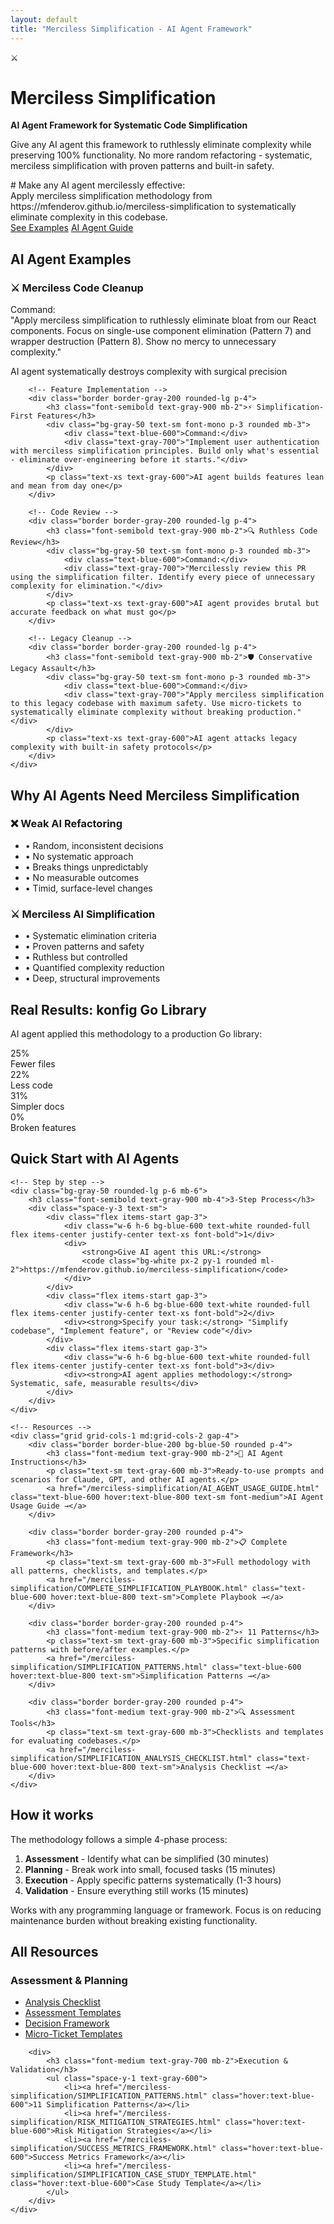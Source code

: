 ```yaml
---
layout: default
title: "Merciless Simplification - AI Agent Framework"
---
```


<!-- Hero Section -->
<div class="bg-red-50 border border-red-200 rounded-lg p-8 mb-8">
    <div class="flex items-start gap-4">
        <div class="text-4xl">⚔️</div>
        <div>
            <h1 class="text-3xl font-bold text-gray-900 mb-4">Merciless Simplification</h1>
            <p class="text-lg font-gray-700 mb-2"><strong>AI Agent Framework for Systematic Code Simplification</strong></p>
            <p class="text-gray-700 mb-6">Give any AI agent this framework to ruthlessly eliminate complexity while preserving 100% functionality. No more random refactoring - systematic, merciless simplification with proven patterns and built-in safety.</p>
            <div class="bg-gray-800 text-green-400 text-sm font-mono p-3 rounded mb-4">
                <div class="text-gray-400 mb-1"># Make any AI agent mercilessly effective:</div>
                <div>Apply merciless simplification methodology from https://mfenderov.github.io/merciless-simplification to systematically eliminate complexity in this codebase.</div>
            </div>
            <div class="flex flex-col sm:flex-row gap-3 text-sm">
                <a href="#ai-agent-examples" class="bg-red-600 text-white px-4 py-2 rounded hover:bg-red-700">See Examples</a>
                <a href="/merciless-simplification/AI_AGENT_USAGE_GUIDE.html" class="bg-gray-800 text-white px-4 py-2 rounded hover:bg-gray-700">AI Agent Guide</a>
            </div>
        </div>
    </div>
</div>

<!-- AI Agent Examples -->
<div id="ai-agent-examples" class="mb-8">
    <h2 class="text-xl font-semibold text-gray-900 mb-6">AI Agent Examples</h2>
    <div class="grid grid-cols-1 md:grid-cols-2 gap-6">
        <!-- Code Simplification -->
        <div class="border border-red-200 rounded-lg p-4 bg-red-50">
            <h3 class="font-semibold text-gray-900 mb-2">⚔️ Merciless Code Cleanup</h3>
            <div class="bg-gray-800 text-green-400 text-sm font-mono p-3 rounded mb-3">
                <div class="text-red-400">Command:</div>
                <div class="text-gray-200">"Apply merciless simplification to ruthlessly eliminate bloat from our React components. Focus on single-use component elimination (Pattern 7) and wrapper destruction (Pattern 8). Show no mercy to unnecessary complexity."</div>
            </div>
            <p class="text-xs text-gray-600">AI agent systematically destroys complexity with surgical precision</p>
        </div>

        <!-- Feature Implementation -->
        <div class="border border-gray-200 rounded-lg p-4">
            <h3 class="font-semibold text-gray-900 mb-2">⚡ Simplification-First Features</h3>
            <div class="bg-gray-50 text-sm font-mono p-3 rounded mb-3">
                <div class="text-blue-600">Command:</div>
                <div class="text-gray-700">"Implement user authentication with merciless simplification principles. Build only what's essential - eliminate over-engineering before it starts."</div>
            </div>
            <p class="text-xs text-gray-600">AI agent builds features lean and mean from day one</p>
        </div>

        <!-- Code Review -->
        <div class="border border-gray-200 rounded-lg p-4">
            <h3 class="font-semibold text-gray-900 mb-2">🔍 Ruthless Code Review</h3>
            <div class="bg-gray-50 text-sm font-mono p-3 rounded mb-3">
                <div class="text-blue-600">Command:</div>
                <div class="text-gray-700">"Mercilessly review this PR using the simplification filter. Identify every piece of unnecessary complexity for elimination."</div>
            </div>
            <p class="text-xs text-gray-600">AI agent provides brutal but accurate feedback on what must go</p>
        </div>

        <!-- Legacy Cleanup -->
        <div class="border border-gray-200 rounded-lg p-4">
            <h3 class="font-semibold text-gray-900 mb-2">🛡️ Conservative Legacy Assault</h3>
            <div class="bg-gray-50 text-sm font-mono p-3 rounded mb-3">
                <div class="text-blue-600">Command:</div>
                <div class="text-gray-700">"Apply merciless simplification to this legacy codebase with maximum safety. Use micro-tickets to systematically eliminate complexity without breaking production."</div>
            </div>
            <p class="text-xs text-gray-600">AI agent attacks legacy complexity with built-in safety protocols</p>
        </div>
    </div>
</div>

<!-- Why This Works -->
<div class="bg-gray-900 text-white rounded-lg p-6 mb-8">
    <h2 class="text-xl font-semibold mb-4">Why AI Agents Need Merciless Simplification</h2>
    <div class="grid grid-cols-1 md:grid-cols-2 gap-6 text-sm">
        <div>
            <h3 class="font-medium text-red-400 mb-2">❌ Weak AI Refactoring</h3>
            <ul class="text-gray-300 space-y-1">
                <li>• Random, inconsistent decisions</li>
                <li>• No systematic approach</li>
                <li>• Breaks things unpredictably</li>
                <li>• No measurable outcomes</li>
                <li>• Timid, surface-level changes</li>
            </ul>
        </div>
        <div>
            <h3 class="font-medium text-green-400 mb-2">⚔️ Merciless AI Simplification</h3>
            <ul class="text-gray-300 space-y-1">
                <li>• Systematic elimination criteria</li>
                <li>• Proven patterns and safety</li>
                <li>• Ruthless but controlled</li>
                <li>• Quantified complexity reduction</li>
                <li>• Deep, structural improvements</li>
            </ul>
        </div>
    </div>
</div>

<!-- Case Study Results -->
<div class="bg-white border border-gray-200 rounded-lg p-6 mb-8">
    <h2 class="text-xl font-semibold text-gray-900 mb-4">Real Results: konfig Go Library</h2>
    <p class="text-gray-600 mb-4">AI agent applied this methodology to a production Go library:</p>
    <div class="grid grid-cols-2 md:grid-cols-4 gap-4 text-sm">
        <div class="text-center">
            <div class="text-lg font-semibold text-gray-700">25%</div>
            <div class="text-gray-500">Fewer files</div>
        </div>
        <div class="text-center">
            <div class="text-lg font-semibold text-gray-700">22%</div>
            <div class="text-gray-500">Less code</div>
        </div>
        <div class="text-center">
            <div class="text-lg font-semibold text-gray-700">31%</div>
            <div class="text-gray-500">Simpler docs</div>
        </div>
        <div class="text-center">
            <div class="text-lg font-semibold text-gray-700">0%</div>
            <div class="text-gray-500">Broken features</div>
        </div>
    </div>
</div>

<!-- Quick Start for AI Agents -->
<div id="getting-started" class="mb-8">
    <h2 class="text-xl font-semibold text-gray-900 mb-6">Quick Start with AI Agents</h2>
    
    <!-- Step by step -->
    <div class="bg-gray-50 rounded-lg p-6 mb-6">
        <h3 class="font-semibold text-gray-900 mb-4">3-Step Process</h3>
        <div class="space-y-3 text-sm">
            <div class="flex items-start gap-3">
                <div class="w-6 h-6 bg-blue-600 text-white rounded-full flex items-center justify-center text-xs font-bold">1</div>
                <div>
                    <strong>Give AI agent this URL:</strong> 
                    <code class="bg-white px-2 py-1 rounded ml-2">https://mfenderov.github.io/merciless-simplification</code>
                </div>
            </div>
            <div class="flex items-start gap-3">
                <div class="w-6 h-6 bg-blue-600 text-white rounded-full flex items-center justify-center text-xs font-bold">2</div>
                <div><strong>Specify your task:</strong> "Simplify codebase", "Implement feature", or "Review code"</div>
            </div>
            <div class="flex items-start gap-3">
                <div class="w-6 h-6 bg-blue-600 text-white rounded-full flex items-center justify-center text-xs font-bold">3</div>
                <div><strong>AI agent applies methodology:</strong> Systematic, safe, measurable results</div>
            </div>
        </div>
    </div>
    
    <!-- Resources -->
    <div class="grid grid-cols-1 md:grid-cols-2 gap-4">
        <div class="border border-blue-200 bg-blue-50 rounded p-4">
            <h3 class="font-medium text-gray-900 mb-2">🤖 AI Agent Instructions</h3>
            <p class="text-sm text-gray-600 mb-3">Ready-to-use prompts and scenarios for Claude, GPT, and other AI agents.</p>
            <a href="/merciless-simplification/AI_AGENT_USAGE_GUIDE.html" class="text-blue-600 hover:text-blue-800 text-sm font-medium">AI Agent Usage Guide →</a>
        </div>
        
        <div class="border border-gray-200 rounded p-4">
            <h3 class="font-medium text-gray-900 mb-2">📋 Complete Framework</h3>
            <p class="text-sm text-gray-600 mb-3">Full methodology with all patterns, checklists, and templates.</p>
            <a href="/merciless-simplification/COMPLETE_SIMPLIFICATION_PLAYBOOK.html" class="text-blue-600 hover:text-blue-800 text-sm">Complete Playbook →</a>
        </div>
        
        <div class="border border-gray-200 rounded p-4">
            <h3 class="font-medium text-gray-900 mb-2">⚡ 11 Patterns</h3>
            <p class="text-sm text-gray-600 mb-3">Specific simplification patterns with before/after examples.</p>
            <a href="/merciless-simplification/SIMPLIFICATION_PATTERNS.html" class="text-blue-600 hover:text-blue-800 text-sm">Simplification Patterns →</a>
        </div>
        
        <div class="border border-gray-200 rounded p-4">
            <h3 class="font-medium text-gray-900 mb-2">🔍 Assessment Tools</h3>
            <p class="text-sm text-gray-600 mb-3">Checklists and templates for evaluating codebases.</p>
            <a href="/merciless-simplification/SIMPLIFICATION_ANALYSIS_CHECKLIST.html" class="text-blue-600 hover:text-blue-800 text-sm">Analysis Checklist →</a>
        </div>
    </div>
</div>

<!-- Overview -->
<div class="mb-8">
    <h2 class="text-xl font-semibold text-gray-900 mb-4">How it works</h2>
    <div class="prose prose-gray max-w-none">
        <p>The methodology follows a simple 4-phase process:</p>
        <ol class="text-sm text-gray-600">
            <li><strong>Assessment</strong> - Identify what can be simplified (30 minutes)</li>
            <li><strong>Planning</strong> - Break work into small, focused tasks (15 minutes)</li> 
            <li><strong>Execution</strong> - Apply specific patterns systematically (1-3 hours)</li>
            <li><strong>Validation</strong> - Ensure everything still works (15 minutes)</li>
        </ol>
        <p class="text-sm text-gray-600">Works with any programming language or framework. Focus is on reducing maintenance burden without breaking existing functionality.</p>
    </div>
</div>

<!-- All Resources -->
<div class="border border-gray-200 rounded p-6">
    <h2 class="text-lg font-semibold text-gray-900 mb-4">All Resources</h2>
    <div class="grid grid-cols-1 md:grid-cols-2 gap-6 text-sm">
        <div>
            <h3 class="font-medium text-gray-700 mb-2">Assessment & Planning</h3>
            <ul class="space-y-1 text-gray-600">
                <li><a href="/merciless-simplification/SIMPLIFICATION_ANALYSIS_CHECKLIST.html" class="hover:text-blue-600">Analysis Checklist</a></li>
                <li><a href="/merciless-simplification/PROJECT_ASSESSMENT_TEMPLATES.html" class="hover:text-blue-600">Assessment Templates</a></li>
                <li><a href="/merciless-simplification/SIMPLIFICATION_DECISION_FRAMEWORK.html" class="hover:text-blue-600">Decision Framework</a></li>
                <li><a href="/merciless-simplification/MICRO_TICKET_TEMPLATES.html" class="hover:text-blue-600">Micro-Ticket Templates</a></li>
            </ul>
        </div>
        
        <div>
            <h3 class="font-medium text-gray-700 mb-2">Execution & Validation</h3>
            <ul class="space-y-1 text-gray-600">
                <li><a href="/merciless-simplification/SIMPLIFICATION_PATTERNS.html" class="hover:text-blue-600">11 Simplification Patterns</a></li>
                <li><a href="/merciless-simplification/RISK_MITIGATION_STRATEGIES.html" class="hover:text-blue-600">Risk Mitigation Strategies</a></li>
                <li><a href="/merciless-simplification/SUCCESS_METRICS_FRAMEWORK.html" class="hover:text-blue-600">Success Metrics Framework</a></li>
                <li><a href="/merciless-simplification/SIMPLIFICATION_CASE_STUDY_TEMPLATE.html" class="hover:text-blue-600">Case Study Template</a></li>
            </ul>
        </div>
    </div>
</div>